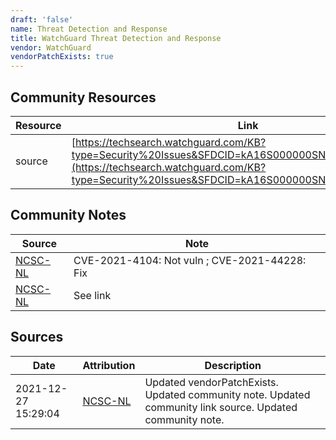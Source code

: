 ```yaml
---
draft: 'false'
name: Threat Detection and Response
title: WatchGuard Threat Detection and Response
vendor: WatchGuard
vendorPatchExists: true
---
```



## Community Resources
| Resource | Link |
| --- | --- |
| source | [https://techsearch.watchguard.com/KB?type=Security%20Issues&SFDCID=kA16S000000SNnuSAG&lang=en_US](https://techsearch.watchguard.com/KB?type=Security%20Issues&SFDCID=kA16S000000SNnuSAG&lang=en_US) |

## Community Notes
| Source | Note |
| --- | --- |
| [NCSC-NL](https://github.com/NCSC-NL/log4shell/blob/main/software/README.md) | CVE-2021-4104: Not vuln ; CVE-2021-44228: Fix </ul> |
| [NCSC-NL](https://github.com/NCSC-NL/log4shell/blob/main/software/README.md) | See link |

## Sources
| Date | Attribution | Description |
| --- | --- | --- |
| 2021-12-27 15:29:04 | [NCSC-NL](https://github.com/NCSC-NL/log4shell/blob/main/software/README.md) | Updated vendorPatchExists. Updated community note. Updated community link source. Updated community note.  |
